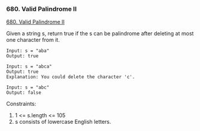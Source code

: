 ### 680. Valid Palindrome II

[680. Valid Palindrome II
](https://leetcode.com/problems/valid-palindrome-ii/)

Given a string s, return true if the s can be palindrome after deleting at most one character from it.

```
Input: s = "aba"
Output: true
```

```
Input: s = "abca"
Output: true
Explanation: You could delete the character 'c'.
```

```
Input: s = "abc"
Output: false
```

Constraints:

1. 1 <= s.length <= 105
2. s consists of lowercase English letters.